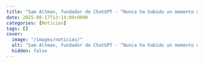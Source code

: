 ```yaml
---
title: "Sam Altman, fundador de ChatGPT - “Nunca ha habido un momento más increíble para crear algo totalmente nuevo, para inventar algo, para empezar una empresa”"
date: 2025-08-17T13:14:09+0000
categories: [Noticias]
tags: []
cover:
  image: "/images/noticias/"
  alt: "Sam Altman, fundador de ChatGPT - “Nunca ha habido un momento más increíble para crear algo totalmente nuevo, para inventar algo, para empezar una empresa”"
  hidden: false
---
```



